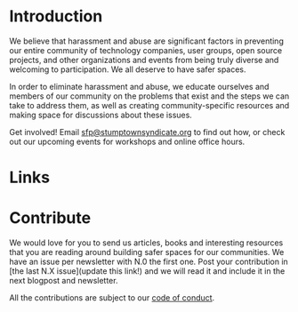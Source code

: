 # Introduction

We believe that harassment and abuse are significant factors in preventing our entire community of technology companies, user groups, open source projects, and other organizations and events from being truly diverse and welcoming to participation. We all deserve to have safer spaces.

In order to eliminate harassment and abuse, we educate ourselves and members of our community on the problems that exist and the steps we can take to address them, as well as creating community-specific resources and making space for discussions about these issues.

Get involved! Email sfp@stumptownsyndicate.org to find out how, or check out our upcoming events for workshops and online office hours.

# Links

# Contribute

We would love for you to send us articles, books and interesting resources that you are reading around building safer spaces for our communities. We have an issue per newsletter with N.0 the first one. Post your contribution in [the last N.X issue](update this link!) and we will read it and include it in the next blogpost and newsletter.

All the contributions are subject to our [code of conduct](http://stumptownsyndicate.org/code-of-conduct/).
